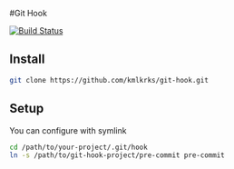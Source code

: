 #Git Hook

[![Build Status](https://img.shields.io/travis/kmlkrks/git-hook/master.svg?style=flat)](https://travis-ci.org/kmlkrks/git-hook)

## Install
``` bash
git clone https://github.com/kmlkrks/git-hook.git
```

## Setup
You can configure with symlink
``` bash
cd /path/to/your-project/.git/hook
ln -s /path/to/git-hook-project/pre-commit pre-commit
```








